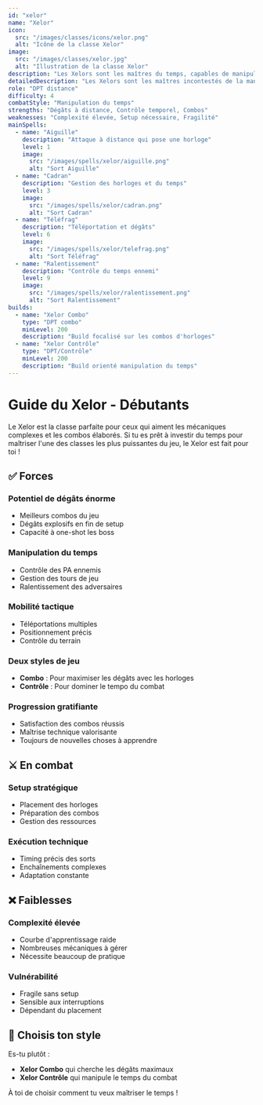 ```yaml
---
id: "xelor"
name: "Xelor"
icon:
  src: "/images/classes/icons/xelor.png"
  alt: "Icône de la classe Xelor"
image:
  src: "/images/classes/xelor.jpg"
  alt: "Illustration de la classe Xelor"
description: "Les Xelors sont les maîtres du temps, capables de manipuler les tours de jeu et d'enchaîner des combos dévastateurs grâce à leurs horloges."
detailedDescription: "Les Xelors sont les maîtres incontestés de la manipulation temporelle. Leur système unique d'horloges leur permet de créer des combos complexes et dévastateurs, tout en contrôlant le rythme du combat à travers la gestion des Points d'Action et des tours de jeu. Bien que leur courbe d'apprentissage soit l'une des plus exigeantes du jeu, la maîtrise de leurs mécaniques permet d'atteindre des sommets de puissance inégalés. Leur capacité à ralentir les ennemis, à se téléporter stratégiquement et à enchaîner des combinaisons d'horloges en fait des adversaires redoutables entre les mains d'un joueur expérimenté."
role: "DPT distance"
difficulty: 4
combatStyle: "Manipulation du temps"
strengths: "Dégâts à distance, Contrôle temporel, Combos"
weaknesses: "Complexité élevée, Setup nécessaire, Fragilité"
mainSpells:
  - name: "Aiguille"
    description: "Attaque à distance qui pose une horloge"
    level: 1
    image:
      src: "/images/spells/xelor/aiguille.png"
      alt: "Sort Aiguille"
  - name: "Cadran"
    description: "Gestion des horloges et du temps"
    level: 3
    image:
      src: "/images/spells/xelor/cadran.png"
      alt: "Sort Cadran"
  - name: "Téléfrag"
    description: "Téléportation et dégâts"
    level: 6
    image:
      src: "/images/spells/xelor/telefrag.png"
      alt: "Sort Téléfrag"
  - name: "Ralentissement"
    description: "Contrôle du temps ennemi"
    level: 9
    image:
      src: "/images/spells/xelor/ralentissement.png"
      alt: "Sort Ralentissement"
builds:
  - name: "Xelor Combo"
    type: "DPT combo"
    minLevel: 200
    description: "Build focalisé sur les combos d'horloges"
  - name: "Xelor Contrôle"
    type: "DPT/Contrôle"
    minLevel: 200
    description: "Build orienté manipulation du temps"
---
```


# Guide du Xelor - Débutants

Le Xelor est la classe parfaite pour ceux qui aiment les mécaniques complexes et les combos élaborés. Si tu es prêt à investir du temps pour maîtriser l'une des classes les plus puissantes du jeu, le Xelor est fait pour toi !

## ✅ Forces

### Potentiel de dégâts énorme
- Meilleurs combos du jeu
- Dégâts explosifs en fin de setup
- Capacité à one-shot les boss

### Manipulation du temps
- Contrôle des PA ennemis
- Gestion des tours de jeu
- Ralentissement des adversaires

### Mobilité tactique
- Téléportations multiples
- Positionnement précis
- Contrôle du terrain

### Deux styles de jeu
- **Combo** : Pour maximiser les dégâts avec les horloges
- **Contrôle** : Pour dominer le tempo du combat

### Progression gratifiante
- Satisfaction des combos réussis
- Maîtrise technique valorisante
- Toujours de nouvelles choses à apprendre

## ⚔️ En combat

### Setup stratégique
- Placement des horloges
- Préparation des combos
- Gestion des ressources

### Exécution technique
- Timing précis des sorts
- Enchaînements complexes
- Adaptation constante

## ❌ Faiblesses

### Complexité élevée
- Courbe d'apprentissage raide
- Nombreuses mécaniques à gérer
- Nécessite beaucoup de pratique

### Vulnérabilité
- Fragile sans setup
- Sensible aux interruptions
- Dépendant du placement

## 🤔 Choisis ton style

Es-tu plutôt :
- **Xelor Combo** qui cherche les dégâts maximaux
- **Xelor Contrôle** qui manipule le temps du combat

À toi de choisir comment tu veux maîtriser le temps ! 